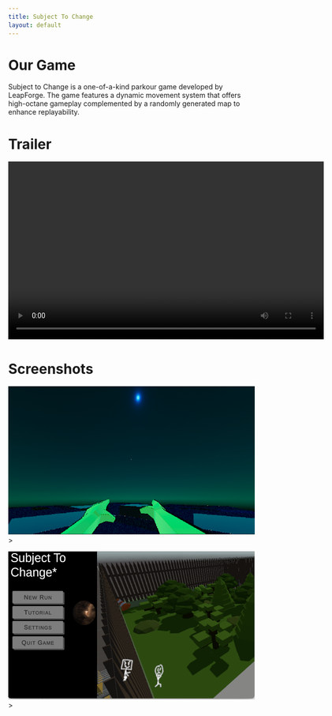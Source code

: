 ```yaml
---
title: Subject To Change
layout: default
---
```


# Our Game

Subject to Change is a one-of-a-kind parkour game developed by LeapForge. The game features a dynamic movement system that offers high-octane gameplay complemented by a randomly generated map to enhance replayability.

# Trailer

<video width="640" height="360" controls>
  <source src="img/StCtrailer.mkv" type="video/x-matroska">
  Your browser does not support the video tag.
</video>

# Screenshots
<img src="img/StC-img.png"     
     width="500" 
     height="300" />>

<img src="img/StCMenu.png"     
     width="500" 
     height="300" />>
